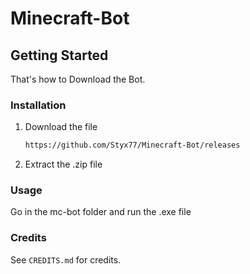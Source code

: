 # Minecraft-Bot

## Getting Started
That's how to Download the Bot.

### Installation

1. Download the file
   ```sh
   https://github.com/Styx77/Minecraft-Bot/releases
   ```
2. Extract the .zip file

### Usage

Go in the mc-bot folder and run the .exe file

### Credits

See `CREDITS.md` for credits.
